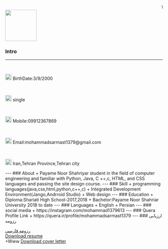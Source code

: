 <marquee>Welcome</marquee>
<img src="http://s14.picofile.com/file/8409832200/ft.jpg" width="100" height="100" >
### Intro
---
<br>
<p>
  <img src="http://s15.picofile.com/file/8409962450/%D9%BE%D8%B1%D9%88%D9%81%D8%A7%DB%8C%D9%84.png" width="20" height="20">
 BirthDate:3/9/2000
  </p>
<br>
<p>
  <img src="http://s14.picofile.com/file/8409965342/%D8%A7%D8%B2%D8%AF%D9%88%D8%A7%D8%AC.png" width="20" height="20">
 single
 </p>
 <br>
 <p>
  <img src="http://s15.picofile.com/file/8409965634/%D8%AA%D9%84%D9%81%D9%86.png" width="20" height="20">
 Mobile:09912367869
 </p>
 <br>
 <p>
  <img src="http://s15.picofile.com/file/8409965826/%D8%A7%DB%8C%D9%85%DB%8C%D9%84.png" width="20" height="20">
 Email:mohammadsarmast1379@gmail.com
  </p>
  <br>
  <p>
  <img src="http://s14.picofile.com/file/8409966018/%DA%A9%D8%B4%D9%88%D8%B1.png" width="20" height="20">
 Iran,Tehran Province,Tehran city
  </p>
---
### About
+ Payame Noor Shahriyar student in the field of computer engineering and familiar with Python, Java, C ++,c, HTML, and CSS languages and passing the site design course.
---
### Skill
+ programming languages(java,css,html,python,c++,c)
+ Integrated Development Environment(Jango,Andrroid Studio)
+ Web design
---
### Education
+ Diploma:Shariati High School-2017,2018
+ Bachelor:Payame Noor Shahriar University 2018 to date
---
### Languages
+ English
+ Persian
---
### social media
+ https://instagram.com/mohammad1379613
---
### Quera Profile Link
+ https://quera.ir/profile/mohammadsarmast1379
---
### ارزیابی رزومه

[رزومه فارسی](/resume-fa)
<br>
<a href="http://s15.picofile.com/file/8409958368/%D8%B1%D8%B2%D9%88%D9%85%D9%87.docx.html">Download resume</a>
<br>
+Www
<a href="http://s17.picofile.com/file/8412125750/%D8%A7%D9%86%DA%AF%DB%8C%D8%B2%D9%87_%D9%86%D8%A7%D9%85%D9%87.pdf.html">Download cover letter</a>
